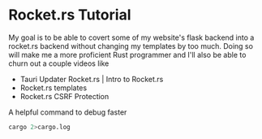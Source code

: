# Rocket.rs Tutorial

My goal is to be able to covert some of my website's flask backend into a rocket.rs backend without changing my templates by too much.
Doing so will make me a more proficient Rust programmer and I'll also be able to churn out a couple videos like

- Tauri Updater Rocket.rs | Intro to Rocket.rs
- Rocket.rs templates
- Rocket.rs CSRF Protection

A helpful command to debug faster

```sh
cargo 2>cargo.log
```
